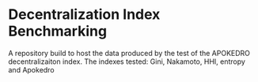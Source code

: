 # Decentralization Index Benchmarking
A repository build to host the data produced by the test of the APOKEDRO decentralizaiton index. The indexes tested: Gini, Nakamoto, HHI, entropy and Apokedro
